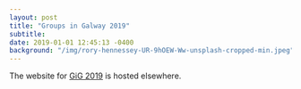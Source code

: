 ```yaml
---
layout: post
title: "Groups in Galway 2019"
subtitle: 
date: 2019-01-01 12:45:13 -0400
background: "/img/rory-hennessey-UR-9hOEW-Ww-unsplash-cropped-min.jpeg"
---
```


The website for [GiG 2019](https://maths.nuigalway.ie/conferences/gig19/) is hosted elsewhere.